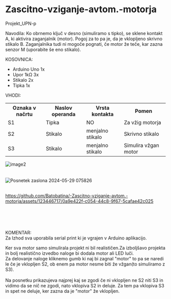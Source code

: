 
# Zascitno-vziganje-avtom.-motorja #

Projekt_UPN-p

Navodila: Ko obrnemo ključ v desno (simuliramo s tipko), se sklene kontakt A, ki aktivira zaganjalnik (motor). Pogoj za to pa je, da je vklopljeno skrivno stikalo B. Zaganjalnika tudi ni mogoče pognati, če motor že teče, kar zazna senzor M (uporabite še eno stikalo).

KOSOVNICA: <br />
<ul>
<li>Arduino Uno 1x </li>
<li>Upor 1kΩ 3x </li>
<li>Stikalo 2x </li>
<li>Tipka 1x </li>
</ul>


VHODI:
<table>
<tr>
    <th>Oznaka v načrtu</th>
    <th>Naslov operanda</th>
    <th>Vrsta kontakta</th>
    <th>Pomen</th>
  </tr>
   <tr>
    <td>S1</td>
    <td>Tipka</td>
    <td>NO</td>
     <td>Za vžig motorja</td>
  </tr>
  <tr>
    <td>S2</td>
    <td>Stikalo</td>
    <td>menjalno stikalo</td>
    <td>Skrivno stikalo</td>
  </tr>
  <tr>
    <td>S3</td>
    <td>Stikalo</td>
    <td>menjalno stikalo</td>
    <td>Simulira vžgan motor</td>
  </tr>

</table>


![image2](https://github.com/Batobatina/-Zascitno-vziganje-avtom.-motorja/assets/123446717/6e2c50c1-8735-407a-8088-fca3d35ee662)
<br>
<br>
<br>
![Posnetek zaslona 2024-05-29 075826](https://github.com/Batobatina/-Zascitno-vziganje-avtom.-motorja/assets/123446717/bd0cf835-bb9c-47df-b2f8-ee02477af69d)
<br>
<br>


https://github.com/Batobatina/-Zascitno-vziganje-avtom.-motorja/assets/123446717/0a9e422f-c054-44c8-9f67-5cafae42c025 


<br>
<br>
<br>
<br>
KOMENTAR:<br/>
Za Izhod sva uporabila serial print ki je vgrajen v Arduino aplikacijo.<br/>

Ker sva motor samo simulirala projekt ni bil realističen.Za izboljšavo projekta in bolj realistično izvedbo naloge bi dodala motor ali LED luči.<br/>
Za delovanje naloge kliknemo gumb ki naj bi zagnal "motor" to pa se naredi le če je vklopljen S2, ob enem pa motor nesme biti že vžgan(to simuliramo z S3).<br/>
<br/>
Na posnetku prikazujeva najprej kaj se zgodi če ni vklopljen ne S2 niti S3 in vidimo da se nič ne zgodi, nato vklopiva S2 in deluje. Za tem pa vklopiva S3 in spet ne deluje, ker zazna da je "motor" že vklopljen.




